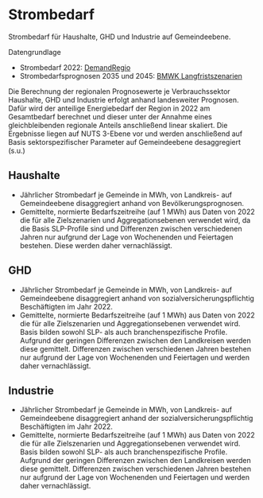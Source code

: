 # Strombedarf

Strombedarf für Haushalte, GHD und Industrie auf Gemeindeebene.

Datengrundlage
- Strombedarf 2022: [DemandRegio](../../preprocessed/demandregio/dataset.md)
- Strombedarfsprognosen 2035 und 2045:
  [BMWK Langfristszenarien](../../preprocessed/bmwk_long_term_scenarios/dataset.md)

Die Berechnung der regionalen Prognosewerte je Verbrauchssektor Haushalte, GHD
und Industrie erfolgt anhand landesweiter Prognosen. Dafür wird der anteilige
Energiebedarf der Region in 2022 am Gesamtbedarf berechnet und dieser unter der
Annahme eines gleichbleibenden regionale Anteils anschließend linear skaliert.
Die Ergebnisse liegen auf NUTS 3-Ebene vor und werden anschließend auf Basis
sektorspezifischer Parameter auf Gemeindeebene desaggregiert (s.u.)

## Haushalte

- Jährlicher Strombedarf je Gemeinde in MWh, von Landkreis- auf Gemeindeebene
  disaggregiert anhand von Bevölkerungsprognosen.
- Gemittelte, normierte Bedarfszeitreihe (auf 1 MWh) aus Daten von 2022 die für
  alle Zielszenarien und Aggregationsebenen verwendet wird, da die Basis
  SLP-Profile sind und Differenzen zwischen verschiedenen Jahren nur aufgrund
  der Lage von Wochenenden und Feiertagen bestehen. Diese werden daher
  vernachlässigt.

## GHD

- Jährlicher Strombedarf je Gemeinde in MWh, von Landkreis- auf Gemeindeebene
  disaggregiert anhand von sozialversicherungspflichtig Beschäftigten im Jahr
  2022.
- Gemittelte, normierte Bedarfszeitreihe (auf 1 MWh) aus Daten von 2022 die für
  alle Zielszenarien und Aggregationsebenen verwendet wird. Basis bilden sowohl
  SLP- als auch branchenspezifische Profile. Aufgrund der geringen Differenzen
  zwischen den Landkreisen werden diese gemittelt. Differenzen zwischen
  verschiedenen Jahren bestehen nur aufgrund der Lage von Wochenenden und
  Feiertagen und werden daher vernachlässigt.

## Industrie

- Jährlicher Strombedarf je Gemeinde in MWh, von Landkreis- auf Gemeindeebene
  disaggregiert anhand der sozialversicherungspflichtig Beschäftigten im Jahr
  2022.
- Gemittelte, normierte Bedarfszeitreihe (auf 1 MWh) aus Daten von 2022 die für
  alle Zielszenarien und Aggregationsebenen verwendet wird. Basis bilden sowohl
  SLP- als auch branchenspezifische Profile. Aufgrund der geringen Differenzen
  zwischen den Landkreisen werden diese gemittelt. Differenzen zwischen
  verschiedenen Jahren bestehen nur aufgrund der Lage von Wochenenden und
  Feiertagen und werden daher vernachlässigt.
